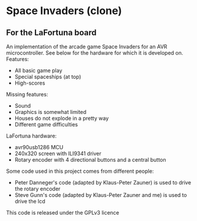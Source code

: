 Space Invaders (clone)
==============

For the LaFortuna board
--------------

An implementation of the arcade game Space Invaders for an AVR microcontroller. 
See below for the hardware for which it is developed on.
Features:
- All basic game play
- Special spaceships (at top)
- High-scores

Missing features:
- Sound
- Graphics is somewhat limited
- Houses do not explode in a pretty way
- Different game difficulties

LaFortuna hardware:
- avr90usb1286 MCU
- 240x320 screen with ILI9341 driver
- Rotary encoder with 4 directional buttons and a central button

Some code used in this project comes from different people:
- Peter Danneger's code (adapted by Klaus-Peter Zauner) is used to drive the rotary encoder
- Steve Gunn's code (adapted by Klaus-Peter Zauner and me) is used to drive the lcd

This code is released under the GPLv3 licence
